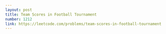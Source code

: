 ```yaml
---
layout: post
title: Team Scores in Football Tournament
number: 1212
link: https://leetcode.com/problems/team-scores-in-football-tournament
---
```

